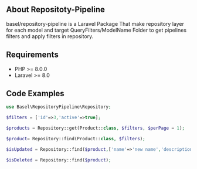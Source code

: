 ## About Repositoty-Pipeline

basel/repository-pipeline is a Laravel Package That make repository layer for each model and target QueryFilters/ModelName Folder to get pipelines filters and apply filters in repository.

## Requirements

- PHP >= 8.0.0
- Laravel >= 8.0

## Code Examples

```php
use Basel\RepositoryPipeline\Repository;

$filters = ['id'=>3,'active'=>true];

$products = Repository::get(Product::class, $filters, $perPage = 1);

$product= Repository::find(Product::class, $filters);

$isUpdated = Repository::find($product,['name'=>'new name','description'=>'new description']);

$isDeleted = Repository::find($product);
```
